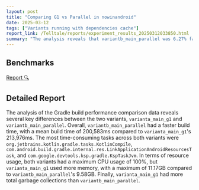 ```yaml
---
layout: post
title: "Comparing G1 vs Parallel in nowinandroid"
date: 2025-03-12
tags: ["Variants running with dependencies cache"]
report_link: /Telltale/reports/experiment_results_20250312033850.html
summary: "The analysis reveals that variantb_main_parallel was 6.27% faster (200.6s vs 214.0s) than varianta_main_g1. Key performance differences include lower memory usage (9.58GB vs 11.17GB) and fewer garbage collections. The most time-consuming tasks were KotlinCompile, LinkApplicationAndroidResourcesTask, and KspTaskJvm. Both variants showed 100% max CPU usage, but varianta_main_g1 used more memory across all processes. Garbage collection was more frequent in varianta_main_g1 with 69 vs 58 collections in gradle_gc.log."
---
```


## Benchmarks
[Report 🔍](../../reports/experiment_results_20250312033850.html)


## Detailed Report

The analysis of the Gradle build performance comparison data reveals several key differences between the two variants, `varianta_main_g1` and `variantb_main_parallel`. Overall, `variantb_main_parallel` had a faster build time, with a mean build time of 200,583ms compared to `varianta_main_g1`'s 213,976ms. The most time-consuming tasks across both variants were `org.jetbrains.kotlin.gradle.tasks.KotlinCompile`, `com.android.build.gradle.internal.res.LinkApplicationAndroidResourcesTask`, and `com.google.devtools.ksp.gradle.KspTaskJvm`. In terms of resource usage, both variants had a maximum CPU usage of 100%, but `varianta_main_g1` used more memory, with a maximum of 11.17GB compared to `variantb_main_parallel`'s 9.58GB. Finally, `varianta_main_g1` had more total garbage collections than `variantb_main_parallel`.

<!--more--> 